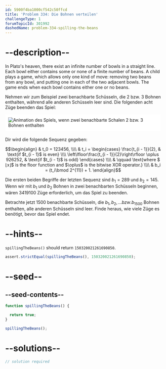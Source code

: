 ```yaml
---
id: 5900f4ba1000cf542c50ffcd
title: 'Problem 334: Die Bohnen verteilen'
challengeType: 1
forumTopicId: 301992
dashedName: problem-334-spilling-the-beans
---
```


# --description--

In Plato's heaven, there exist an infinite number of bowls in a straight line. Each bowl either contains some or none of a finite number of beans. A child plays a game, which allows only one kind of move: removing two beans from any bowl, and putting one in each of the two adjacent bowls. The game ends when each bowl contains either one or no beans.

Nehmen wir zum Beispiel zwei benachbarte Schüsseln, die 2 bzw. 3 Bohnen enthalten, während alle anderen Schüsseln leer sind. Die folgenden acht Züge beenden das Spiel:

<img alt="Animation des Spiels, wenn zwei benachbarte Schalen 2 bzw. 3 Bohnen enthalten" src="https://cdn.freecodecamp.org/curriculum/project-euler/spilling-the-beans.gif" style="background-color: white; padding: 10px; display: block; margin-right: auto; margin-left: auto; margin-bottom: 1.2rem;" />

Dir wird die folgende Sequenz gegeben:

$$\begin{align}   & t_0 = 123456, \\\\
  & t_i = \begin{cases}          \frac{t_{i - 1}}{2},               & \text{if $t_{i - 1}$ is even} \\\\
         \left\lfloor\frac{t_{i - 1}}{2}\right\rfloor \oplus 926252, & \text{if $t_{i - 1}$ is odd}          \end{cases} \\\\
         & \qquad \text{where $⌊x⌋$ is the floor function and $\oplus$ is the bitwise XOR operator.} \\\\ & b_i = (t_i\bmod 2^{11}) + 1. \end{align}$$

Die ersten beiden Begriffe der letzten Sequenz sind $b_1 = 289$ und $b_2 = 145$. Wenn wir mit $b_1$ und $b_2$ Bohnen in zwei benachbarten Schüsseln beginnen, wären 3419100 Züge erforderlich, um das Spiel zu beenden.

Betrachte jetzt 1500 benachbarte Schüsseln, die $b_1, b_2, \ldots bzw. b_{1500}$ Bohnen enthalten, alle anderen Schüsseln sind leer. Finde heraus, wie viele Züge es benötigt, bevor das Spiel endet.

# --hints--

`spillingTheBeans()` should return `150320021261690850`.

```js
assert.strictEqual(spillingTheBeans(), 150320021261690850);
```

# --seed--

## --seed-contents--

```js
function spillingTheBeans() {

  return true;
}

spillingTheBeans();
```

# --solutions--

```js
// solution required
```
